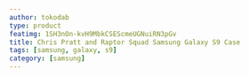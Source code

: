 ```yaml
---
author: tokodab
type: product
featimg: 1SH3nOn-kvH9MbkCSEScmeUGNuiRN3pGv
title: Chris Pratt and Raptor Squad Samsung Galaxy S9 Case
tags: [samsung, galaxy, s9]
category: [samsung]
---
```

